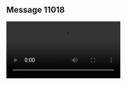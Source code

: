 ## Message 11018



![Video](https://data.iron-swords.co.il/2024/August/23/https://data.iron-swords.co.il/2024/August/23/11018/11018_media.mp4)
